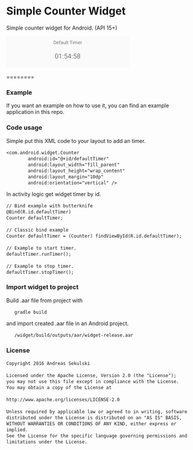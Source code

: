 Simple Counter Widget
================

Simple counter widget for Android. (API 15+)

![Default Timer](images/default_timer.png)

========
### Example

If you want an example on how to use it, you can find an example application in this repo.

### Code usage

Simple put this XML code to your layout to add an timer.
```
<com.android.widget.Counter
        android:id="@+id/defaultTimer"
        android:layout_width="fill_parent"
        android:layout_height="wrap_content"
        android:layout_margin="10dp"
        android:orientation="vertical" />
```

In activity logic get widget timer by id.
```
// Bind example with butterknife
@Bind(R.id.defaultTimer)
Counter defaultTimer;

// Classic bind example
Counter defaultTimer = (Counter) findViewById(R.id.defaultTimer);

// Example to start timer.
defaultTimer.runTimer();

// Example to stop timer.
defaultTimer.stopTimer();
```

### Import widget to project

Build .aar file from project with
```
   gradle build
```

and import created .aar file in an Android project.
```
   /widget/build/outputs/aar/widget-release.aar
```

### License

```
Copyright 2016 Andreas Sekulski

Licensed under the Apache License, Version 2.0 (the "License");
you may not use this file except in compliance with the License.
You may obtain a copy of the License at

http://www.apache.org/licenses/LICENSE-2.0

Unless required by applicable law or agreed to in writing, software
distributed under the License is distributed on an "AS IS" BASIS,
WITHOUT WARRANTIES OR CONDITIONS OF ANY KIND, either express or implied.
See the License for the specific language governing permissions and
limitations under the License.
```
